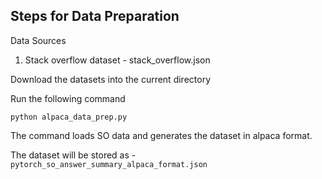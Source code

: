 ## Steps for Data Preparation

Data Sources

1. Stack overflow dataset - stack_overflow.json

Download the datasets into the current directory

Run the following command

```
python alpaca_data_prep.py
```

The command loads SO data and generates the dataset in alpaca format.

The dataset will be stored as - `pytorch_so_answer_summary_alpaca_format.json`